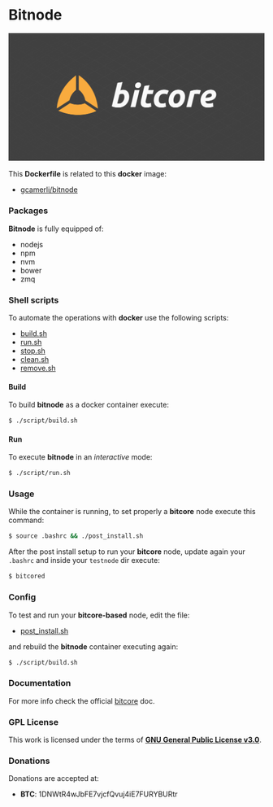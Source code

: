 # **Bitnode**

![bitcore](img/bitcore.jpg)

This **Dockerfile** is related to this **docker** image:

+ [gcamerli/bitnode](https://hub.docker.com/r/gcamerli/bitnode/)

### **Packages**

**Bitnode** is fully equipped of:

+ nodejs
+ npm
+ nvm
+ bower
+ zmq

### **Shell scripts**

To automate the operations with **docker** use the following scripts:

+ [build.sh](script/build.sh)
+ [run.sh](script/run.sh)
+ [stop.sh](script/stop.sh)
+ [clean.sh](script/clean.sh)
+ [remove.sh](script/remove.sh)

#### **Build**

To build **bitnode** as a docker container execute:

```bash
$ ./script/build.sh
```
#### **Run**

To execute **bitnode** in an _interactive_ mode:

```bash
$ ./script/run.sh
```

### **Usage**

While the container is running, to set properly a **bitcore** node execute this command:

```bash
$ source .bashrc && ./post_install.sh
```

After the post install setup to run your **bitcore** node, update again your `.bashrc` and 
inside your `testnode` dir execute:

```bash
$ bitcored
```

### **Config**

To test and run your **bitcore-based** node, edit the file:

+ [post_install.sh](post_install.sh)

and rebuild the **bitnode** container executing again:

```bash
$ ./script/build.sh
```

### **Documentation**

For more info check the official [bitcore](https://bitcore.io/start) doc.

### **GPL License**

This work is licensed under the terms of **[GNU General Public License v3.0](https://www.gnu.org/licenses/gpl.html)**.

### **Donations**

Donations are accepted at:

+ **BTC**: 1DNWtR4wJbFE7vjcfQvuj4iE7FURYBURtr
